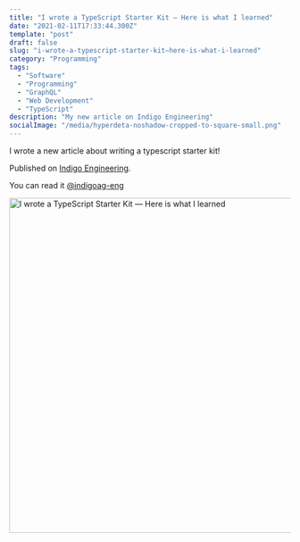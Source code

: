 ```yaml
---
title: "I wrote a TypeScript Starter Kit — Here is what I learned"
date: "2021-02-11T17:33:44.300Z"
template: "post"
draft: false
slug: "i-wrote-a-typescript-starter-kit—here-is-what-i-learned"
category: "Programming"
tags:
  - "Software"
  - "Programming"
  - "GraphQL"
  - "Web Development"
  - "TypeScript"
description: "My new article on Indigo Engineering"
socialImage: "/media/hyperdeta-noshadow-cropped-to-square-small.png"
---
```


I wrote a new article about writing a typescript starter kit!

Published on [Indigo Engineering](
https://medium.com/indigoag-eng/i-wrote-a-typescript-starter-kit-here-is-what-i-learned-c3d969701e99).

You can read it [@indigoag-eng](https://medium.com/indigoag-eng/i-wrote-a-typescript-starter-kit-here-is-what-i-learned-c3d969701e99)

<a href="
https://medium.com/indigoag-eng/i-wrote-a-typescript-starter-kit-here-is-what-i-learned-c3d969701e99"><img src="/media/hyperdeta-noshadow-cropped-to-square-small.png" alt="I wrote a TypeScript Starter Kit — Here is what I learned" width="600" height="600"></a>